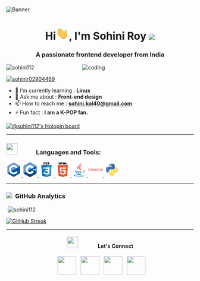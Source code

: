 \
![Banner](https://media0.giphy.com/headers/GitHub/w8ZJLtJbmuph.gif)

<h1 align="center">Hi<img width="35" src="https://github.com/1999AZZAR/1999AZZAR/blob/main/resources/img/waving.gif">, I'm Sohini Roy <img src="https://media.giphy.com/media/12oufCB0MyZ1Go/giphy.gif" width="50"></h1>
<h3 align="center">A passionate frontend developer from India</h3>
<img align="right" alt="coding" width="300" src="https://camo.githubusercontent.com/691cdc5f9c4dc0e88650b97d480af9237d9422963bd1184f95e00087d3aa8bbd/68747470733a2f2f692e696d6775722e636f6d2f72486c456444712e676966">


<p align="left"> <img src="https://komarev.com/ghpvc/?username=sohini112&label=PROFILE+VIEWS&color=ff69b4&style=plastic" alt="sohini112" /> </p>

<p align="left"> <a href="https://twitter.com/sohinir02904469" target="blank"><img src="https://img.shields.io/twitter/follow/sohinir02904469?logo=twitter&color=ff69b4&style=plastic" alt="sohinir02904469" /></a> </p>



- 📖 I’m currently learning :  **Linux**
- 💬 Ask me about :  **Front-end design**
- 📫 How to reach me :  **sohini.kol40@gmail.com**
- ⚡ Fun fact :  **I am a K-POP fan.**


[![@sohini112's Holopin board](https://holopin.me/sohini112)](https://holopin.io/@sohini112)


---
<h3 align="left"><img src="https://media.giphy.com/media/iY8CRBdQXODJSCERIr/giphy.gif" width="30" height="30" style="margin-right: 50px;">Languages and Tools:</h3>

<p align="left"> <a href="https://www.cprogramming.com/" target="_blank" rel="noreferrer"> <img src="https://raw.githubusercontent.com/devicons/devicon/master/icons/c/c-original.svg" alt="c" width="40" height="40"/> </a> <a href="https://www.w3schools.com/cpp/" target="_blank" rel="noreferrer"> <img src="https://raw.githubusercontent.com/devicons/devicon/master/icons/cplusplus/cplusplus-original.svg" alt="cplusplus" width="40" height="40"/> </a> <a href="https://www.w3schools.com/css/" target="_blank" rel="noreferrer"> <img src="https://raw.githubusercontent.com/devicons/devicon/master/icons/css3/css3-original-wordmark.svg" alt="css3" width="40" height="40"/> </a> <a href="https://www.w3.org/html/" target="_blank" rel="noreferrer"> <img src="https://raw.githubusercontent.com/devicons/devicon/master/icons/html5/html5-original-wordmark.svg" alt="html5" width="40" height="40"/> </a> <a href="https://www.java.com" target="_blank" rel="noreferrer"> <img src="https://raw.githubusercontent.com/devicons/devicon/master/icons/java/java-original.svg" alt="java" width="40" height="40"/> </a> <a href="https://www.oracle.com/" target="_blank" rel="noreferrer"> <img src="https://raw.githubusercontent.com/devicons/devicon/master/icons/oracle/oracle-original.svg" alt="oracle" width="40" height="40"/> </a> <a href="https://www.python.org" target="_blank" rel="noreferrer"> <img src="https://raw.githubusercontent.com/devicons/devicon/master/icons/python/python-original.svg" alt="python" width="40" height="40"/> </a> </p>

---

### <img src = "https://media2.giphy.com/media/QssGEmpkyEOhBCb7e1/giphy.gif?cid=ecf05e47a0n3gi1bfqntqmob8g9aid1oyj2wr3ds3mg700bl&rid=giphy.gif" width = 32px> &nbsp;GitHub Analytics


<p>&nbsp;<img align="center" src="https://github-readme-stats.vercel.app/api?username=sohini112&include_all_commits=true&count_private=true&show_icons=true&line_height=20&title_color=7A7ADB&icon_color=2234AE&text_color=D3D3D3&bg_color=0,000000,130F40&locale=en" alt="sohini112"></p>

[![GitHub Streak](https://github-readme-streak-stats.herokuapp.com?user=Sohini112&theme=algolia&date_format=M%20j%5B%2C%20Y%5D&border=FFFEFE)](https://git.io/streak-stats)


---

<h4 align=center><img src="https://media.giphy.com/media/iY8CRBdQXODJSCERIr/giphy.gif" width="30" height="30" style="margin-right: 50px;"> Let's Connect </h4>

<p align="center">
&nbsp; <a href="https://twitter.com/SOHINIR02904469" target="_blank" rel="noopener noreferrer"><img align="center" src="https://img.icons8.com/clouds/344/twitter-circled.png" height="50" width="50" /></a>  
&nbsp; <a href="https://www.instagram.com/sohini_roy98/" target="_blank" rel="noopener noreferrer"><img align="center" src="https://img.icons8.com/clouds/72/instagram-new--v3.png" height="50" width="50" /></a>  
&nbsp; <a href="https://www.linkedin.com/in/sohini-roy-b8b8921b6/" target="_blank" rel="noopener noreferrer"><img align="center" src="https://img.icons8.com/clouds/72/linkedin.png" height="50" width="50" /></a>
&nbsp; <a href="mailto:sohini.kol40@gmail.com" target="_blank" rel="noopener noreferrer"><img align="center" src="https://img.icons8.com/clouds/344/gmail.png" height="50"  width="50" /></a>
</p>

